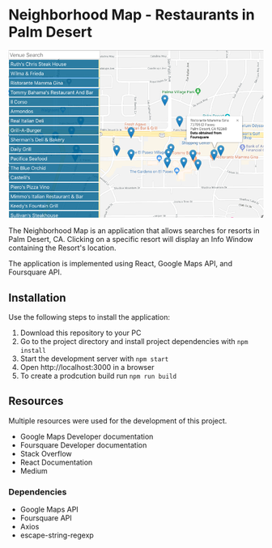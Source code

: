 # Neighborhood Map - Restaurants in Palm Desert

![Image of Neighborhood Map](neighborhood_map.png)

The Neighborhood Map is an application that allows searches for resorts in Palm Desert, CA.  Clicking on a specific resort will display an Info Window containing the Resort's location.

The application is implemented using React, Google Maps API, and Foursquare API.

## Installation

Use the following steps to install the application:

1. Download this repository to your PC
2. Go to the project directory and install project dependencies with `npm install`
3. Start the development server with `npm start`
4. Open http://localhost:3000 in a browser
5. To create a prodcution build run `npm run build`

## Resources

Multiple resources were used for the development of this project.

* Google Maps Developer documentation
* Foursquare Developer documentation
* Stack Overflow
* React Documentation
* Medium

### Dependencies

* Google Maps API
* Foursquare API
* Axios
* escape-string-regexp
